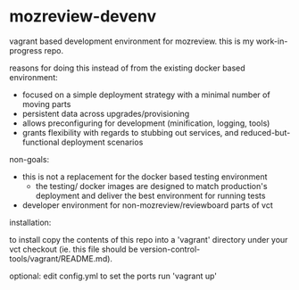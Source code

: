 # mozreview-devenv
vagrant based development environment for mozreview.
this is my work-in-progress repo.

reasons for doing this instead of from the existing docker based environment:
- focused on a simple deployment strategy with a minimal number of moving parts
- persistent data across upgrades/provisioning
- allows preconfiguring for development (minification, logging, tools)
- grants flexibility with regards to stubbing out services, and
  reduced-but-functional deployment scenarios

non-goals:
- this is not a replacement for the docker based testing environment
  - the testing/ docker images are designed to match production's deployment
  	and deliver the best environment for running tests
- developer environment for non-mozreview/reviewboard parts of vct

installation:

to install copy the contents of this repo into a 'vagrant' directory under your
vct checkout (ie. this file should be version-control-tools/vagrant/README.md).

optional: edit config.yml to set the ports
run 'vagrant up'
